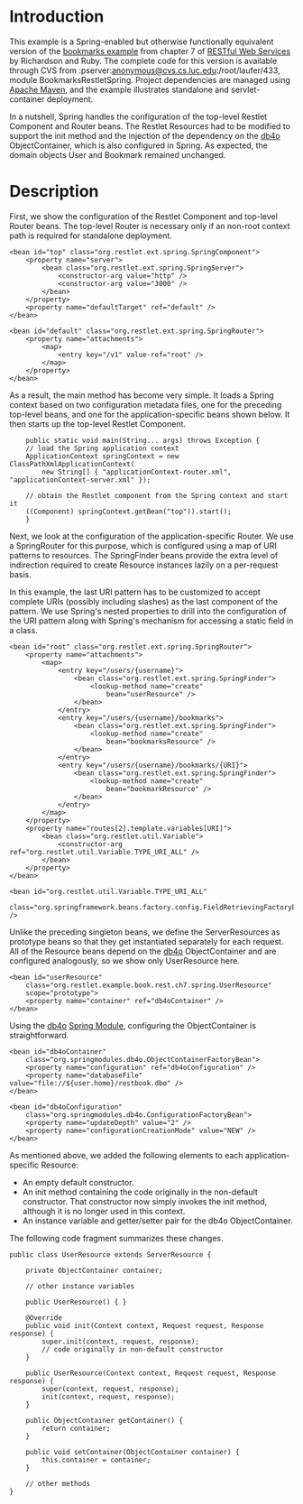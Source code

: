 # Introduction

This example is a Spring-enabled but otherwise functionally equivalent
version of the [bookmarks
example](http://examples.oreilly.com/9780596529260/)
from chapter 7 of [RESTful Web
Services](http://www.oreilly.com/catalog/9780596529260/)
by Richardson and Ruby. The complete code for this version is available
through CVS from :pserver:anonymous@cvs.cs.luc.edu:/root/laufer/433,
module BookmarksRestletSpring. Project dependencies are managed using
[Apache
Maven](http://maven.apache.org/),
and the example illustrates standalone and servlet-container deployment.

In a nutshell, Spring handles the configuration of the top-level Restlet
Component and Router beans. The Restlet Resources had to be modified to
support the init method and the injection of the dependency on the
[db4o](http://supportservices.actian.com/versant/default.html)
ObjectContainer, which is also configured in Spring. As expected, the
domain objects User and Bookmark remained unchanged.

# Description

First, we show the configuration of the Restlet Component and top-level
Router beans. The top-level Router is necessary only if an non-root
context path is required for standalone deployment.

<pre class="language-markup"><code class="language-markup">&lt;bean id=&quot;top&quot; class=&quot;org.restlet.ext.spring.SpringComponent&quot;&gt;
    &lt;property name=&quot;server&quot;&gt;
        &lt;bean class=&quot;org.restlet.ext.spring.SpringServer&quot;&gt;
            &lt;constructor-arg value=&quot;http&quot; /&gt;
            &lt;constructor-arg value=&quot;3000&quot; /&gt;
        &lt;/bean&gt;
    &lt;/property&gt;
    &lt;property name=&quot;defaultTarget&quot; ref=&quot;default&quot; /&gt;
&lt;/bean&gt;

&lt;bean id=&quot;default&quot; class=&quot;org.restlet.ext.spring.SpringRouter&quot;&gt;
    &lt;property name=&quot;attachments&quot;&gt;
        &lt;map&gt;
            &lt;entry key=&quot;/v1&quot; value-ref=&quot;root&quot; /&gt;
        &lt;/map&gt;
    &lt;/property&gt;
&lt;/bean&gt;
</code></pre>

As a result, the main method has become very simple. It loads a Spring
context based on two configuration metadata files, one for the preceding
top-level beans, and one for the application-specific beans shown below.
It then starts up the top-level Restlet Component.

<pre class="language-java"><code class="language-java">    public static void main(String... args) throws Exception {
    // load the Spring application context
    ApplicationContext springContext = new ClassPathXmlApplicationContext(
        new String[] { "applicationContext-router.xml", "applicationContext-server.xml" });

    // obtain the Restlet component from the Spring context and start it
    ((Component) springContext.getBean("top")).start();
    }
</code></pre>

Next, we look at the configuration of the application-specific Router.
We use a SpringRouter for this purpose, which is configured using a map
of URI patterns to resources. The SpringFinder beans provide the extra
level of indirection required to create Resource instances lazily on a
per-request basis.

In this example, the last URI pattern has to be customized to accept
complete URIs (possibly including slashes) as the last component of the
pattern. We use Spring's nested properties to drill into the
configuration of the URI pattern along with Spring's mechanism for
accessing a static field in a class.

<pre class="language-markup"><code class="language-markup">&lt;bean id=&quot;root&quot; class=&quot;org.restlet.ext.spring.SpringRouter&quot;&gt;
    &lt;property name=&quot;attachments&quot;&gt;
        &lt;map&gt;
            &lt;entry key=&quot;/users/{username}&quot;&gt;
                &lt;bean class=&quot;org.restlet.ext.spring.SpringFinder&quot;&gt;
                    &lt;lookup-method name=&quot;create&quot;
                        bean=&quot;userResource&quot; /&gt;
                &lt;/bean&gt;
            &lt;/entry&gt;
            &lt;entry key=&quot;/users/{username}/bookmarks&quot;&gt;
                &lt;bean class=&quot;org.restlet.ext.spring.SpringFinder&quot;&gt;
                    &lt;lookup-method name=&quot;create&quot;
                        bean=&quot;bookmarksResource&quot; /&gt;
                &lt;/bean&gt;
            &lt;/entry&gt;
            &lt;entry key=&quot;/users/{username}/bookmarks/{URI}&quot;&gt;
                &lt;bean class=&quot;org.restlet.ext.spring.SpringFinder&quot;&gt;
                    &lt;lookup-method name=&quot;create&quot;
                        bean=&quot;bookmarkResource&quot; /&gt;
                &lt;/bean&gt;
            &lt;/entry&gt;
        &lt;/map&gt;
    &lt;/property&gt;
    &lt;property name=&quot;routes[2].template.variables[URI]&quot;&gt;
        &lt;bean class=&quot;org.restlet.util.Variable&quot;&gt;
            &lt;constructor-arg ref=&quot;org.restlet.util.Variable.TYPE_URI_ALL&quot; /&gt;
        &lt;/bean&gt;
    &lt;/property&gt;
&lt;/bean&gt;

&lt;bean id=&quot;org.restlet.util.Variable.TYPE_URI_ALL&quot;
    class=&quot;org.springframework.beans.factory.config.FieldRetrievingFactoryBean&quot; /&gt;
</code></pre>

Unlike the preceding singleton beans, we define the ServerResources as
prototype beans so that they get instantiated separately for each
request. All of the Resource beans depend on the
[db4o](http://supportservices.actian.com/versant/default.html)
ObjectContainer and are configured analogously, so we show only
UserResource here.

<pre class="language-markup"><code class="language-markup">&lt;bean id=&quot;userResource&quot;
    class=&quot;org.restlet.example.book.rest.ch7.spring.UserResource&quot;
    scope=&quot;prototype&quot;&gt;
    &lt;property name=&quot;container&quot; ref=&quot;db4oContainer&quot; /&gt;
&lt;/bean&gt;
</code></pre>

Using the
[db4o](http://supportservices.actian.com/versant/default.html)
[Spring Module](http://community.versant.com/Projects/html/projectspaces/db4o-spring.html),
configuring the ObjectContainer is straightforward.

<pre class="language-markup"><code class="language-markup">&lt;bean id=&quot;db4oContainer&quot;
    class=&quot;org.springmodules.db4o.ObjectContainerFactoryBean&quot;&gt;
    &lt;property name=&quot;configuration&quot; ref=&quot;db4oConfiguration&quot; /&gt;
    &lt;property name=&quot;databaseFile&quot; value=&quot;file://${user.home}/restbook.dbo&quot; /&gt;
&lt;/bean&gt;

&lt;bean id=&quot;db4oConfiguration&quot;
    class=&quot;org.springmodules.db4o.ConfigurationFactoryBean&quot;&gt;
    &lt;property name=&quot;updateDepth&quot; value=&quot;2&quot; /&gt;
    &lt;property name=&quot;configurationCreationMode&quot; value=&quot;NEW&quot; /&gt;
&lt;/bean&gt;
</code></pre>

As mentioned above, we added the following elements to each
application-specific Resource:

-   An empty default constructor.
-   An init method containing the code originally in the non-default
    constructor. That constructor now simply invokes the init method,
    although it is no longer used in this context.
-   An instance variable and getter/setter pair for the db4o
    ObjectContainer.

The following code fragment summarizes these changes.

<pre class="language-java"><code class="language-java">public class UserResource extends ServerResource {

    private ObjectContainer container;

    // other instance variables

    public UserResource() { }

    @Override
    public void init(Context context, Request request, Response response) {
        super.init(context, request, response);
        // code originally in non-default constructor
    }

    public UserResource(Context context, Request request, Response response) {
        super(context, request, response);
        init(context, request, response);
    }

    public ObjectContainer getContainer() {
        return container;
    }

    public void setContainer(ObjectContainer container) {
        this.container = container;
    }

    // other methods
}
</code></pre>
